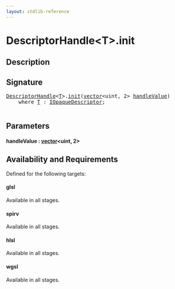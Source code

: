 ```yaml
---
layout: stdlib-reference
---
```


# DescriptorHandle\<T\>\.init

## Description





## Signature 

<pre>
<a href="../types/descriptorhandle-0a/index" class="code_type">DescriptorHandle</a>&lt;<a href="../types/descriptorhandle-0a/index#typeparam-T" class="code_type">T</a>&gt;.<a href="init">init</a>(<a href="../types/vector/index" class="code_type">vector</a>&lt;<span class="code_keyword">uint</span>, 2&gt; <a href="init#decl-handleValue" class="code_param">handleValue</a>)
    <span class='code_keyword'>where</span> <a href="../types/descriptorhandle-0a/index#typeparam-T" class="code_type">T</a> : <a href="../interfaces/iopaquedescriptor-017/index" class="code_type">IOpaqueDescriptor</a>;

</pre>

## Parameters

####  <a id="decl-handleValue"></a>handleValue  : [vector](../types/vector/index)\<uint, 2\>

## Availability and Requirements

Defined for the following targets:

#### glsl
Available in all stages.

#### spirv
Available in all stages.

#### hlsl
Available in all stages.

#### wgsl
Available in all stages.



